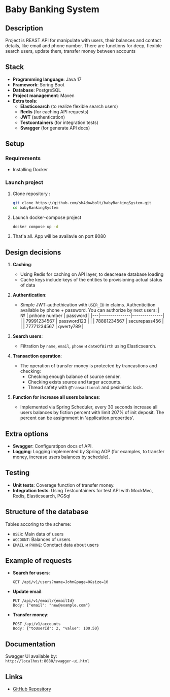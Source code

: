 # Baby Banking System

## Description
Project is REAST API for manipulate with users, their balances and contact details, like email and phone number.
There are functions for deep, flexible search users, update them, transfer money between accounts

## Stack
- **Programming language**: Java 17
- **Framework**: Soring Boot
- **Database**: PostgreSQL
- **Project management**: Maven
- **Extra tools**:
  - **Elasticsearch** (to realize flexible search users)
  - **Redis** (for caching API requests)
  - **JWT** (authentication)
  - **Testcontainers** (for integration tests)
  - **Swagger** (for generate API docs)

## Setup
### Requirements
- Installing Docker

### Launch project
1. Clone repository :
   ```bash
   git clone https://github.com/sh4dowbolt/babyBankingSystem.git
   cd babyBankingSystem
   ```
2. Launch docker-compose project
   ```bash 
   docker compose up -d
   ```
3. That'a all. App will be availavle on port 8080   

## Design decisions
1. **Caching**:
   - Using  Redis for caching on API layer, to deacrease database loading
   - Cache keys include keys of the entities to provisioning actual status of data

2. **Authentication**:
   - Simple JWT-authethication with `USER_ID` in claims. Authenticition available by phone + password.
   You can authorize by next users:
| № | pnhone number | password      |
|---|---------------|---------------|
|   | 79991234567   | password123   |
|   | 78881234567   | securepass456 |
|   | 77771234567   | qwerty789     |

3. **Search users**:
   - Filtration by `name`, `email`, `phone` и `dateOfBirth` using Elasticsearch.

4. **Transaction operation**:
   - The operation of transfer money is protected by trancastions and checking:
     - Checking enough balance of source sender.
     - Checking exists source and targer accounts.
     - Thread safety with `@Transactional` and pesimistic lock.

5. **Function for increase all users balances**:
   - Implemented via Spring Scheduler, every 30 seconds increase all users balances by fiction percent with limit 207% of init deposit. The percent can be assigmment in 'application.properties'.
  
## Extra options
- **Swagger**: Configuratipon docs of API.
- **Logging**: Logging implemented by Spring AOP (for examples, to transfer money, increase users balances by schedule).

## Testing
- **Unit tests**: Coverage function of transfer money.
- **Integration tests**: Using Testcontainers for test API with MockMvc, Redis, Elasticsearch, PGSql

## Structure of the database
Tables accoring to the scheme:
- `USER`: Main data of users
- `ACCOUNT`: Balances of ursers
- `EMAIL` и `PHONE`: Conctact data about users

## Example of requests
- **Search for users**:
  ```http
  GET /api/v1/users?name=John&page=0&size=10
  ```
- **Update email**:
  ```http
  PUT /api/v1/email/{emailId}
  Body: {"email": "new@example.com"}
  ```
- **Transfer money**:
  ```http
  POST /api/v1/accounts
  Body: {"toUserId": 2, "value": 100.50}
  ```

## Documentation
Swagger UI available by:  
`http://localhost:8080/swagger-ui.html`

## Links
- [GitHub Repository](<https://github.com/sh4dowbolt/babyBankingSystem.git>)
